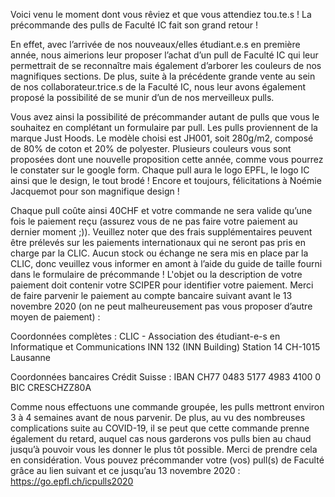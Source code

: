 Voici venu le moment dont vous rêviez et que vous attendiez tou.te.s ! La précommande des pulls de Faculté IC fait son grand retour !

En effet, avec l’arrivée de nos nouveaux/elles étudiant.e.s en première année, nous aimerions leur proposer l’achat d’un pull de Faculté IC qui leur permettrait de se reconnaître mais également d’arborer les couleurs de nos magnifiques sections. De plus, suite à la précédente grande vente au sein de nos collaborateur.trice.s de la Faculté IC, nous leur avons également proposé la possibilité de se munir d’un de nos merveilleux pulls.

Vous avez ainsi la possibilité de précommander autant de pulls que vous le souhaitez en complétant un formulaire par pull. Les pulls proviennent de la marque Just Hoods. Le modèle choisi est JH001, soit 280g/m2, composé de 80% de coton et 20% de polyester. Plusieurs couleurs vous sont proposées dont une nouvelle proposition cette année, comme vous pourrez le constater sur le google form. Chaque pull aura le logo EPFL, le logo IC ainsi que le design, le tout brodé ! Encore et toujours, félicitations à Noémie Jacquemot pour son magnifique design !

Chaque pull coûte ainsi 40CHF et votre commande ne sera valide qu’une fois le paiement reçu (assurez vous de ne pas faire votre paiement au dernier moment ;)). Veuillez noter que des frais supplémentaires peuvent être prélevés sur les paiements internationaux qui ne seront pas pris en charge par la CLIC. Aucun stock ou échange ne sera mis en place par la CLIC, donc veuillez vous informer en amont à l’aide du guide de taille fourni dans le formulaire de précommande ! L'objet ou la description de votre paiement doit contenir votre SCIPER pour identifier votre paiement. Merci de faire parvenir le paiement au compte bancaire suivant avant le 13 novembre 2020 (on ne peut malheureusement pas vous proposer d’autre moyen de paiement) :

Coordonnées complètes :
CLIC - Association des étudiant-e-s en Informatique et Communications
INN 132 (INN Building)
Station 14
CH-1015 Lausanne

Coordonnées bancaires Crédit Suisse :
IBAN CH77 0483 5177 4983 4100 0
BIC CRESCHZZ80A

Comme nous effectuons une commande groupée, les pulls mettront environ 3 à 4 semaines avant de nous parvenir. De plus, au vu des nombreuses complications suite au COVID-19, il se peut que cette commande prenne également du retard, auquel cas nous garderons vos pulls bien au chaud jusqu’à pouvoir vous les donner le plus tôt possible. Merci de prendre cela en considération. Vous pouvez précommander votre (vos) pull(s) de Faculté grâce au lien suivant et ce jusqu’au 13 novembre 2020 : https://go.epfl.ch/icpulls2020

